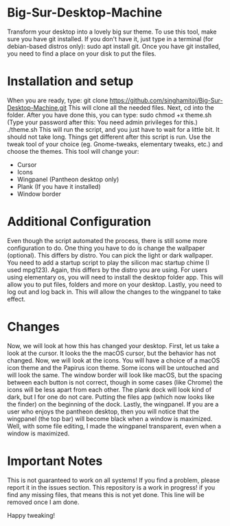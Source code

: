 # Big-Sur-Desktop-Machine
Transform your desktop into a lovely big sur theme.
To use this tool, make sure you have git installed. If you don't have it, just type in a terminal (for debian-based distros only):
sudo apt install git.
Once you have git installed, you need to find a place on your disk to put the files. 
# Installation and setup
When you are ready, type:
git clone https://github.com/singhamitoj/Big-Sur-Desktop-Machine.git
This will clone all the needed files.
Next, cd into the folder. After you have done this, you can type:
sudo chmod +x theme.sh (Type your password after this: You need admin privileges for this.)
./theme.sh
This will run the script, and you just have to wait for a little bit. It should not take long.
Things get different after this script is run. Use the tweak tool of your choice (eg. Gnome-tweaks, elementary tweaks, etc.) and choose the themes.
This tool will change your:
- Cursor
- Icons
- Wingpanel (Pantheon desktop only)
- Plank (If you have it installed)
- Window border
# Additional Configuration
Even though the script automated the process, there is still some more configuration to do.
One thing you have to do is change the wallpaper (optional). This differs by distro. You can pick the light or dark wallpaper.
You need to add a startup script to play the silicon mac startup chime (I used mpg123). Again, this differs by the distro you are using.
For users using elementary os, you will need to install the desktop folder app. This will allow you to put files, folders and more on your desktop.
Lastly, you need to log out and log back in. This will allow the changes to the wingpanel to take effect.
# Changes
Now, we will look at how this has changed your desktop.
First, let us take a look at the cursor. It looks the the macOS cursor, but the behavior has not changed.
Now, we will look at the icons. You will have a choice of a macOS icon theme and the Papirus icon theme. Some icons will be untouched and will look the same.
The window border will look like macOS, but the spacing between each button is not correct, though in some cases (like Chrome) the icons will be less apart from each other.
The plank dock will look kind of dark, but I for one do not care. Putting the files app (which now looks like the finder) on the beginning of the dock.
Lastly, the wingpanel. If you are a user who enjoys the pantheon desktop, then you will notice that the wingpanel (the top bar) will become black when a window is maximized. Well, with some file editing, I made the wingpanel transparent, even when a window is maximized.
# Important Notes
This is not guaranteed to work on all systems! If you find a problem, please report it in the issues section.
This repository is a work in progress! if you find any missing files, that means this is not yet done. This line will be removed once I am done.

Happy tweaking!
